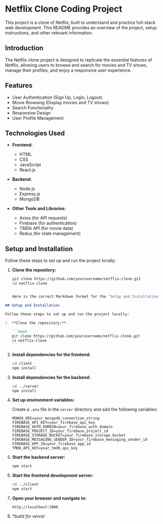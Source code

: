# Netflix Clone Coding Project

This project is a clone of Netflix, built to understand and practice full-stack web development. This README provides an overview of the project, setup instructions, and other relevant information.

## Introduction

The Netflix clone project is designed to replicate the essential features of Netflix, allowing users to browse and search for movies and TV shows, manage their profiles, and enjoy a responsive user experience.

## Features

- User Authentication (Sign Up, Login, Logout)
- Movie Browsing (Display movies and TV shows)
- Search Functionality
- Responsive Design
- User Profile Management

## Technologies Used

- **Frontend:**

  - HTML
  - CSS
  - JavaScript
  - React.js

- **Backend:**

  - Node.js
  - Express.js
  - MongoDB

- **Other Tools and Libraries:**
  - Axios (for API requests)
  - Firebase (for authentication)
  - TMDb API (for movie data)
  - Redux (for state management)

## Setup and Installation

Follow these steps to set up and run the project locally:

1. **Clone the repository:**

   ```bash
   git clone https://github.com/yourusername/netflix-clone.git
   cd netflix-clone


   Here is the correct Markdown format for the "Setup and Installation" section:
   ```

````markdown
## Setup and Installation

Follow these steps to set up and run the project locally:

1. **Clone the repository:**

   ```bash
   git clone https://github.com/yourusername/netflix-clone.git
   cd netflix-clone
   ```
````

2. **Install dependencies for the frontend:**

   ```bash
   cd client
   npm install
   ```

3. **Install dependencies for the backend:**

   ```bash
   cd ../server
   npm install
   ```

4. **Set up environment variables:**

   Create a `.env` file in the `server` directory and add the following variables:

   ```env
   MONGO_URI=your_mongodb_connection_string
   FIREBASE_API_KEY=your_firebase_api_key
   FIREBASE_AUTH_DOMAIN=your_firebase_auth_domain
   FIREBASE_PROJECT_ID=your_firebase_project_id
   FIREBASE_STORAGE_BUCKET=your_firebase_storage_bucket
   FIREBASE_MESSAGING_SENDER_ID=your_firebase_messaging_sender_id
   FIREBASE_APP_ID=your_firebase_app_id
   TMDB_API_KEY=your_tmdb_api_key
   ```

5. **Start the backend server:**

   ```bash
   npm start
   ```

6. **Start the frontend development server:**

   ```bash
   cd ../client
   npm start
   ```

7. **Open your browser and navigate to:**

   ```
   http://localhost:3000
   ```

8. \*_build for vercel_

```

```
